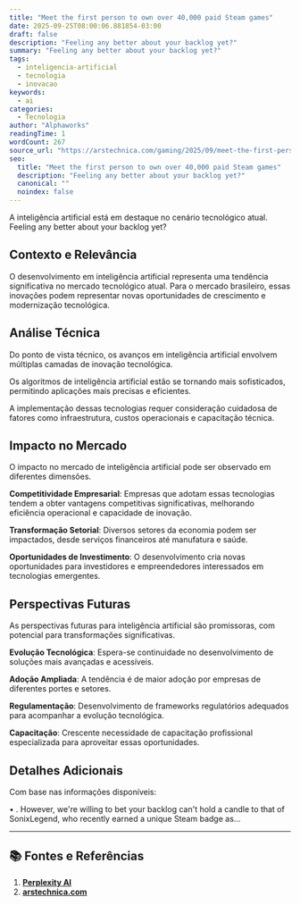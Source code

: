```yaml
---
title: "Meet the first person to own over 40,000 paid Steam games"
date: 2025-09-25T08:00:06.881854-03:00
draft: false
description: "Feeling any better about your backlog yet?"
summary: "Feeling any better about your backlog yet?"
tags:
  - inteligencia-artificial
  - tecnologia
  - inovacao
keywords:
  - ai
categories:
  - Tecnologia
author: "Alphaworks"
readingTime: 1
wordCount: 267
source_url: "https://arstechnica.com/gaming/2025/09/meet-the-first-person-to-own-over-40000-paid-steam-games/"
seo:
  title: "Meet the first person to own over 40,000 paid Steam games"
  description: "Feeling any better about your backlog yet?"
  canonical: ""
  noindex: false
---
```


A inteligência artificial está em destaque no cenário tecnológico atual. Feeling any better about your backlog yet?

## Contexto e Relevância

O desenvolvimento em inteligência artificial representa uma tendência significativa no mercado tecnológico atual. Para o mercado brasileiro, essas inovações podem representar novas oportunidades de crescimento e modernização tecnológica.
## Análise Técnica

Do ponto de vista técnico, os avanços em inteligência artificial envolvem múltiplas camadas de inovação tecnológica.

Os algoritmos de inteligência artificial estão se tornando mais sofisticados, permitindo aplicações mais precisas e eficientes. 

A implementação dessas tecnologias requer consideração cuidadosa de fatores como infraestrutura, custos operacionais e capacitação técnica.
## Impacto no Mercado

O impacto no mercado de inteligência artificial pode ser observado em diferentes dimensões.

**Competitividade Empresarial**: Empresas que adotam essas tecnologias tendem a obter vantagens competitivas significativas, melhorando eficiência operacional e capacidade de inovação.

**Transformação Setorial**: Diversos setores da economia podem ser impactados, desde serviços financeiros até manufatura e saúde.

**Oportunidades de Investimento**: O desenvolvimento cria novas oportunidades para investidores e empreendedores interessados em tecnologias emergentes.


## Perspectivas Futuras

As perspectivas futuras para inteligência artificial são promissoras, com potencial para transformações significativas.

**Evolução Tecnológica**: Espera-se continuidade no desenvolvimento de soluções mais avançadas e acessíveis.

**Adoção Ampliada**: A tendência é de maior adoção por empresas de diferentes portes e setores.

**Regulamentação**: Desenvolvimento de frameworks regulatórios adequados para acompanhar a evolução tecnológica.

**Capacitação**: Crescente necessidade de capacitação profissional especializada para aproveitar essas oportunidades.
## Detalhes Adicionais

Com base nas informações disponíveis:

• . However, we're willing to bet your backlog can't hold a candle to that of SonixLegend, who recently earned a unique Steam badge as...



---

## 📚 Fontes e Referências

1. **[Perplexity AI](https://www.perplexity.ai/)**
2. **[arstechnica.com](https://arstechnica.com/gaming/2025/09/meet-the-first-person-to-own-over-40000-paid-steam-games/)**

